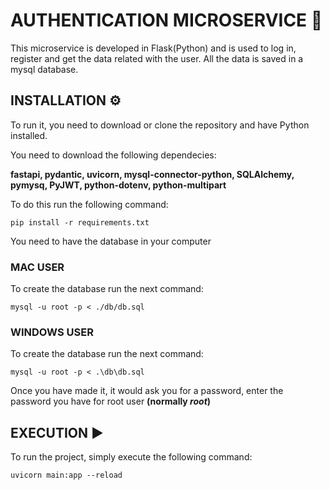 # AUTHENTICATION MICROSERVICE 🪪
This microservice is developed in Flask(Python) and is used to log in, register and get the data related with the user. All the data is saved in a mysql database.

## INSTALLATION ⚙️
To run it, you need to download or clone the repository and have Python installed.

You need to download the following dependecies:

**fastapi, pydantic, uvicorn, mysql-connector-python, SQLAlchemy, pymysq, PyJWT, python-dotenv, python-multipart**

To do this run the following command:

    pip install -r requirements.txt

You need to have the database in your computer

### MAC USER
To create the database run the next command:

    mysql -u root -p < ./db/db.sql

### WINDOWS USER

To create the database run the next command:

    mysql -u root -p < .\db\db.sql

Once you have made it, it would ask you for a password, enter the password you have for root user **(normally *root*)**

## EXECUTION ▶️
To run the project, simply execute the following command:
    
    uvicorn main:app --reload